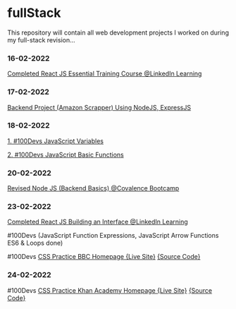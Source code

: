 # fullStack
This repository will contain all web development projects I worked on during my full-stack revision...
### 16-02-2022
[Completed React JS Essential Training Course @LinkedIn Learning](/certificates/React.js%20Essential%20Training.pdf)
### 17-02-2022
[Backend Project (Amazon Scrapper) Using NodeJS, ExpressJS](https://amazon-scraper02.herokuapp.com/)
### 18-02-2022
[1. #100Devs JavaScript Variables](https://codepen.io/talal02/pen/QWOQjQO)

[2. #100Devs JavaScript Basic Functions](https://codepen.io/talal02/pen/RwjQWOo)
### 20-02-2022
[Revised Node JS (Backend Basics) @Covalence Bootcamp](https://github.com/talal02/Covalence/tree/main/NodeJS)
### 23-02-2022
[Completed React JS Building an Interface @LinkedIn Learning](/certificates/React.js%20Building%20an%20Interface.pdf)

#100Devs (JavaScript Function Expressions, JavaScript Arrow Functions ES6 & Loops done)

#100Devs [CSS Practice BBC Homepage {Live Site}](https://stream-unmarred-chalk.glitch.me/)  [{Source Code}](/%23100Devs/BBC)

### 24-02-2022
#100Devs [CSS Practice Khan Academy Homepage {Live Site}](https://astonishing-planet-locust.glitch.me/)  [{Source Code}](/%23100Devs/KhanAcademy)
